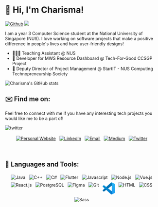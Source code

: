 # 👋 Hi, I'm Charisma!  

[![Github](https://img.shields.io/github/followers/ckcherry23?label=Follow&style=social)](https://github.com/ckcherry23)
![](https://visitor-badge.laobi.icu/badge?page_id=ckcherry23.ckcherry23) 
<!--<a href="https://www.buymeacoffee.com/charismakausar" target="_blank"><img src="bmc-button.png" alt="Buy Me A Coffee" height="30" align="right"></a>-->

I am a year 3 Computer Science student at the National University of Singapore (NUS). I love working on software projects that make a positive difference in people's lives and have user-friendly designs!

* 👩🏽‍💻 Teaching Assistant @ NUS 
* 📖 Developer for MWS Resource Dashboard @ Tech-For-Good CCSGP Project
* 🚀 Deputy Director of Project Management @ StartIT - NUS Computing Technopreneurship Society
 
![Charisma's GitHub stats](https://github-readme-stats-rouge-zeta.vercel.app/api?username=ckcherry23&count_private=true&show_icons=true&theme=dark&hide_border=true)

## ✉️ Find me on:

Feel free to connect with me if you have any interesting tech projects you would like me to be a part of!

 ![twitter](https://user-images.githubusercontent.com/68203159/202503350-e7a1de15-a030-4571-8e90-aeae11fb60a6.svg)
 
<p align="center">
<a href="https://ckcherry23.github.io/" target="_blank"> <img src="https://icon-library.com/images/65b3db429c_64716.png" title="Personal Website" alt="Personal Website" height="40" style="vertical-align:top; margin:4px"></a>   
<a href="https://linkedin.com/in/charisma-kausar/" target="_blank"> <img src="https://content.linkedin.com/content/dam/me/brand/en-us/brand-home/logos/In-Blue-Logo.png.original.png" title="LinkedIn" alt="LinkedIn" height="40" style="vertical-align:top; margin:4px"></a>
<a href="mailto:charisma.kausar@u.nus.edu" target="_blank"> <img src="https://www.pikpng.com/pngl/b/194-1942846_mail-circle-icon-png-clipart.png" title="Email" alt="Email" height="40" style="vertical-align:top; margin:4px"></a>
<a href="https://medium.com/@charismakausar" target="_blank"> <img src="https://pbs.twimg.com/profile_images/1316412044959252482/3EZR8AKp_400x400.jpg" title="Medium" alt="Medium" height="40" style="vertical-align:top; margin:4px"></a>
<a href="https://twitter.com/CkCherry23" target="_blank"> <img src="https://brandlogos.net/wp-content/uploads/2015/11/twitter-logo.png" title="Twitter" alt="Twitter" height="40" style="vertical-align:top; margin:4px"></a>
 
</p>

<br />

## 🧰 Languages and Tools:

<!--![Top Langs](https://github-readme-stats-rouge-zeta.vercel.app/api/top-langs/?username=ckcherry23&layout=compact&theme=dark&langs_count=10&count_private=true&hide_border=true)-->

<p align="center">
<img src="https://www.shareicon.net/data/512x512/2016/09/23/833700_windows_512x512.png" alt="Java" title="Java" height="40" style="vertical-align:top; margin:4px">
<img src="https://upload.wikimedia.org/wikipedia/commons/thumb/1/18/ISO_C%2B%2B_Logo.svg/1822px-ISO_C%2B%2B_Logo.svg.png" alt="C++" title="C++" height="40" style="vertical-align:top; margin:4px">
<img src="https://miro.medium.com/max/300/1*A_Hg7NPIoARg0RmdsVapqg.png" alt="C#" title="C#" height="40" style="vertical-align:top; margin:4px">
<img src="https://res.cloudinary.com/startup-grind/image/upload/c_fill,dpr_2.0,f_auto,g_center,h_1080,q_100,w_1080/v1/gcs/platform-data-goog/events/flutterlogo_R1LGRU0.png" alt="Flutter" title="Flutter" height="40" style="vertical-align:top; margin:4px">
<img src="https://logosvector.net/wp-content/uploads/2015/07/JavaScript_logo.png" alt="Javascript" title="Javascript" height="40" style="vertical-align:top; margin:4px">
<img src="https://seeklogo.com/images/N/nodejs-logo-FBE122E377-seeklogo.com.png" alt="Node.js" title="Node.js" height="40" style="vertical-align:top; margin:4px">
<img src="https://vuejs.org/images/logo.png" alt="Vue.js" title="Vue.js" height="40" style="vertical-align:top; margin:4px">
<img src="https://cdn.worldvectorlogo.com/logos/react-2.svg" alt="React.js" title="React.js" height="40" style="vertical-align:top; margin:4px">
<img src="https://upload.wikimedia.org/wikipedia/commons/thumb/2/29/Postgresql_elephant.svg/1200px-Postgresql_elephant.svg.png" alt="PostgreSQL" title="PostgreSQL" height="40" style="vertical-align:top; margin:4px"> 
<img src="https://cdn.shopify.com/s/files/1/0284/7024/7555/products/figma2x_1048x.png?v=1591893627" alt="Figma" title="Figma" height="40" style="vertical-align:top; margin:4px">
<img src="https://git-scm.com/images/logos/downloads/Git-Icon-1788C.png" alt="Git" title="Git" height="40" style="vertical-align:top; margin:4px">
<img src="https://raw.githubusercontent.com/github/explore/80688e429a7d4ef2fca1e82350fe8e3517d3494d/topics/visual-studio-code/visual-studio-code.png" alt="VS Code" title="VS Code" height="40" style="vertical-align:top; margin:4px">
<img src="https://cdn.worldvectorlogo.com/logos/html-1.svg" alt="HTML" title="HTML" height="40" style="vertical-align:top; margin:4px"> 
<img src="https://logodix.com/logo/1111652.png" alt="CSS" title="CSS" height="40" style="vertical-align:top; margin:4px"> 
<img src="https://sass-lang.com/assets/img/styleguide/color-1c4aab2b.png" alt="Sass" title="Sass" height="40" style="vertical-align:top; margin:4px"> 
</p>


<!--
**ckcherry23/ckcherry23** is a ✨ _special_ ✨ repository because its `README.md` (this file) appears on your GitHub profile.![image](https://user-images.githubusercontent.com/68203159/147138753-5bd23acb-1cb5-4d36-a337-41554d1938e5.png)


Here are some ideas to get you started:

- 🔭 I’m currently working on ...
- 🌱 I’m currently learning ...
- 👯 I’m looking to collaborate on ...![image](https://user-images.githubusercontent.com/68203159/147093394-06b37c7c-c362-40e2-b321-1706cd50c7e9.png)

- 🤔 I’m looking for help with ...
- 💬 Ask me about ...
- 📫 How to reach me: ...
- 😄 Pronouns: ...
- ⚡ Fun fact: ...
-->
